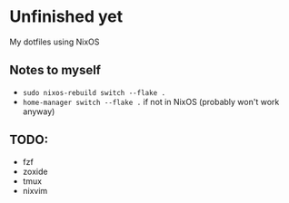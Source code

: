 # Unfinished yet 
My dotfiles using NixOS

## Notes to myself
 - `sudo nixos-rebuild switch --flake .`
 - `home-manager switch --flake .` if not in NixOS (probably won't work anyway)

## TODO:
  - fzf
  - zoxide
  - tmux
  - nixvim
